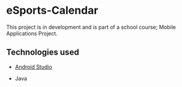 # eSports-Calendar

This project is in development and is part of a school course; Mobile Applications Project.


## Technologies used

* <a href="https://developer.android.com/studio">Android Studio</a>

* Java
